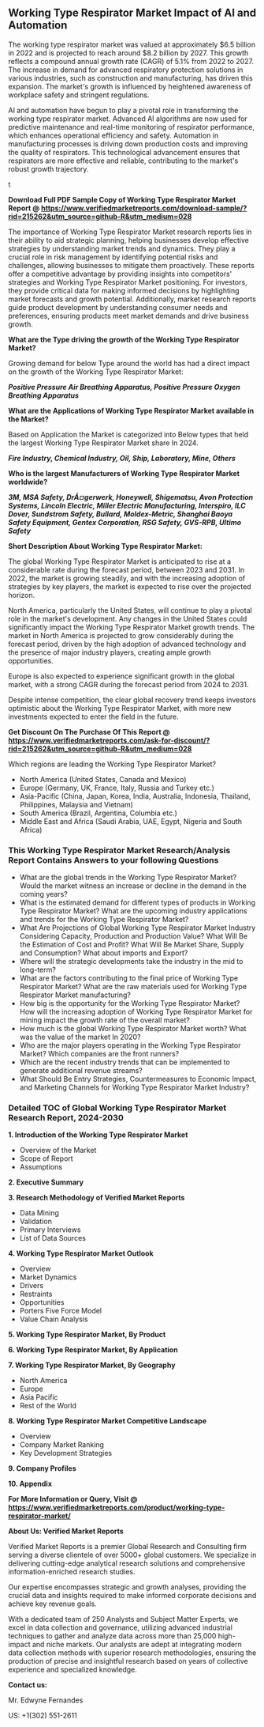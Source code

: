 <h2>Working Type Respirator Market Impact of AI and Automation</h2><p>The working type respirator market was valued at approximately $6.5 billion in 2022 and is projected to reach around $8.2 billion by 2027. This growth reflects a compound annual growth rate (CAGR) of 5.1% from 2022 to 2027. The increase in demand for advanced respiratory protection solutions in various industries, such as construction and manufacturing, has driven this expansion. The market's growth is influenced by heightened awareness of workplace safety and stringent regulations.</p><p>AI and automation have begun to play a pivotal role in transforming the working type respirator market. Advanced AI algorithms are now used for predictive maintenance and real-time monitoring of respirator performance, which enhances operational efficiency and safety. Automation in manufacturing processes is driving down production costs and improving the quality of respirators. This technological advancement ensures that respirators are more effective and reliable, contributing to the market's robust growth trajectory.</p>t</p><p id="" class=""><strong>Download Full PDF Sample Copy of Working Type Respirator Market Report @ <a href="https://www.verifiedmarketreports.com/download-sample/?rid=215262&utm_source=github-R&utm_medium=028" target="_blank">https://www.verifiedmarketreports.com/download-sample/?rid=215262&utm_source=github-R&utm_medium=028</a></strong></p><p>The importance of&nbsp;Working Type Respirator Market research reports lies in their ability to aid strategic planning, helping businesses develop effective strategies by understanding market trends and dynamics. They play a crucial role in risk management by identifying potential risks and challenges, allowing businesses to mitigate them proactively. These reports offer a competitive advantage by providing insights into competitors' strategies and Working Type Respirator Market positioning. For investors, they provide critical data for making informed decisions by highlighting market forecasts and growth potential. Additionally, market research reports guide product development by understanding consumer needs and preferences, ensuring products meet market demands and drive business growth.</p><p><strong>What are the&nbsp;Type driving the growth of the Working Type Respirator Market?</strong></p><p id="" class="">Growing demand for below Type around the world has had a direct impact on the growth of the Working Type Respirator Market:</p><em><strong>Positive Pressure Air Breathing Apparatus, Positive Pressure Oxygen Breathing Apparatus</strong></em></p><strong>What are the&nbsp;Applications&nbsp;of Working Type Respirator Market available in the Market?</strong></p><p id="" class="">Based on Application the Market is categorized into Below types that held the largest Working Type Respirator Market share In 2024.</p><em><strong>Fire Industry, Chemical Industry, Oil, Ship, Laboratory, Mine, Others</strong></em></p><strong>Who is the largest Manufacturers of Working Type Respirator Market worldwide?</strong></p><p><em><strong>3M, MSA Safety, DrÃ¤gerwerk, Honeywell, Shigematsu, Avon Protection Systems, Lincoln Electric, Miller Electric Manufacturing, Interspiro, ILC Dover, Sundstrom Safety, Bullard, Moldex-Metric, Shanghai Baoya Safety Equipment, Gentex Corporation, RSG Safety, GVS-RPB, Ultimo Safety</strong></em></p><p id="" class=""><strong>Short Description About Working Type Respirator Market:</strong></p><p>The global Working Type Respirator Market is anticipated to rise at a considerable rate during the forecast period, between 2023 and 2031. In 2022, the market is growing steadily, and with the increasing adoption of strategies by key players, the market is expected to rise over the projected horizon.</p><p>North America, particularly the United States, will continue to play a pivotal role in the market's development. Any changes in the United States could significantly impact the Working Type Respirator Market growth trends. The market in North America is projected to grow considerably during the forecast period, driven by the high adoption of advanced technology and the presence of major industry players, creating ample growth opportunities.</p><p>Europe is also expected to experience significant growth in the global market, with a strong CAGR during the forecast period from 2024 to 2031.</p><p>Despite intense competition, the clear global recovery trend keeps investors optimistic about the Working Type Respirator Market, with more new investments expected to enter the field in the future.</p><p id="" class=""><strong>Get Discount On The Purchase Of This Report @ <a href="https://www.verifiedmarketreports.com/ask-for-discount/?rid=215262&utm_source=github-R&utm_medium=028" target="_blank">https://www.verifiedmarketreports.com/ask-for-discount/?rid=215262&utm_source=github-R&utm_medium=028</a></strong></p>Which regions are leading the Working Type Respirator Market?</p><ul><li>North America (United States, Canada and Mexico)</li><li>Europe (Germany, UK, France, Italy, Russia and Turkey etc.)</li><li>Asia-Pacific (China, Japan, Korea, India, Australia, Indonesia, Thailand, Philippines, Malaysia and Vietnam)</li><li>South America (Brazil, Argentina, Columbia etc.)</li><li>Middle East and Africa (Saudi Arabia, UAE, Egypt, Nigeria and South Africa)</li></ul><h3 id="" class="">This Working Type Respirator Market Research/Analysis Report Contains Answers to your following Questions</h3><ul><li>What are the global trends in the Working Type Respirator Market? Would the market witness an increase or decline in the demand in the coming years?</li><li>What is the estimated demand for different types of products in Working Type Respirator Market? What are the upcoming industry applications and trends for the Working Type Respirator Market?</li><li>What Are Projections of Global Working Type Respirator Market Industry Considering Capacity, Production and Production Value? What Will Be the Estimation of Cost and Profit? What Will Be Market Share, Supply and Consumption? What about imports and Export?</li><li>Where will the strategic developments take the industry in the mid to long-term?</li><li>What are the factors contributing to the final price of Working Type Respirator Market? What are the raw materials used for Working Type Respirator Market manufacturing?</li><li>How big is the opportunity for the Working Type Respirator Market? How will the increasing adoption of Working Type Respirator Market for mining impact the growth rate of the overall market?</li><li>How much is the global Working Type Respirator Market worth? What was the value of the market In 2020?</li><li>Who are the major players operating in the Working Type Respirator Market? Which companies are the front runners?</li><li>Which are the recent industry trends that can be implemented to generate additional revenue streams?</li><li>What Should Be Entry Strategies, Countermeasures to Economic Impact, and Marketing Channels for Working Type Respirator Market Industry?</li></ul><h3 id="" class="">Detailed TOC of Global Working Type Respirator Market Research Report, 2024-2030</h3><p id="" class=""><strong>1. Introduction of the Working Type Respirator Market</strong></p><ul><li>Overview of the Market</li><li>Scope of Report</li><li>Assumptions</li></ul><p id="" class=""><strong>2. Executive Summary</strong></p><p id="" class=""><strong>3. Research Methodology of Verified Market Reports</strong></p><ul><li>Data Mining</li><li>Validation</li><li>Primary Interviews</li><li>List of Data Sources</li></ul><p id="" class=""><strong>4. Working Type Respirator Market Outlook</strong></p><ul><li>Overview</li><li>Market Dynamics</li><li>Drivers</li><li>Restraints</li><li>Opportunities</li><li>Porters Five Force Model</li><li>Value Chain Analysis</li></ul><p id="" class=""><strong>5. Working Type Respirator Market, By Product</strong></p><p id="" class=""><strong>6. Working Type Respirator Market, By Application</strong></p><p id="" class=""><strong>7. Working Type Respirator Market, By Geography</strong></p><ul><li>North America</li><li>Europe</li><li>Asia Pacific</li><li>Rest of the World</li></ul><p id="" class=""><strong>8. Working Type Respirator Market Competitive Landscape</strong></p><ul><li>Overview</li><li>Company Market Ranking</li><li>Key Development Strategies</li></ul><p id="" class=""><strong>9. Company Profiles</strong></p><p id="" class=""><strong>10. Appendix</strong></p><p id="" class=""><strong>For More Information or Query, Visit @ <a href="https://www.verifiedmarketreports.com/product/working-type-respirator-market/" target="_blank">https://www.verifiedmarketreports.com/product/working-type-respirator-market/</a></strong></p><p id="" class=""><strong>About Us: Verified Market Reports</strong></p><p id="" class="">Verified Market Reports is a premier Global Research and Consulting firm serving a diverse clientele of over 5000+ global customers. We specialize in delivering cutting-edge analytical research solutions and comprehensive information-enriched research studies.</p><p id="" class="">Our expertise encompasses strategic and growth analyses, providing the crucial data and insights required to make informed corporate decisions and achieve key revenue goals.</p><p id="" class="">With a dedicated team of 250 Analysts and Subject Matter Experts, we excel in data collection and governance, utilizing advanced industrial techniques to gather and analyze data across more than 25,000 high-impact and niche markets. Our analysts are adept at integrating modern data collection methods with superior research methodologies, ensuring the production of precise and insightful research based on years of collective experience and specialized knowledge.</p><p id="" class=""><strong>Contact us:</strong></p><p id="" class="">Mr. Edwyne Fernandes</p><p id="" class="">US: +1(302) 551-2611</p>
